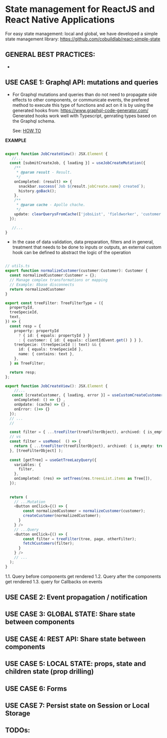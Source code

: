 # State management for ReactJS and React Native Applications


For easy state management: local and global, we have developed a simple state management library: https://github.com/cobuildlab/react-simple-state

## GENERAL BEST PRACTICES:
- 

## USE CASE 1: Graphql API: mutations and queries

- For Graphql mutations and queries than do not need to propagate side effects to other components, or communicate events, the prefered method to execute this type of functions and act on it is by using the generated hooks from: https://www.graphql-code-generator.com/ Generated hooks work well with Typescript, genrating types based on the Graphql schema.

  See: [HOW TO ]()

**EXAMPLE**

```typescript

export function JobCreateView(): JSX.Element {
   //...
  const [submitCreateJob, { loading }] = useJobCreateMutation({
    /**
     * @param result - Result.
     */
    onCompleted: (result) => {
      snackbar.success(`Job ${result.jobCreate.name} created`);
      history.goBack();
    },
    /**
     * @param cache - Apollo chache.
     */
    update: clearQuerysFromCache(['jobsList', 'fieldworker', 'customer']),
  });

   //...
}

```
  
- In the case of data validation, data preparation, filters and in general, treatment that needs to be done to inputs or outputs, an external custom hook can be defined to abstract the logic of the operation



```typescript

// utils.ts
export function normalizeCustomer(customer:Customer): Customer {
  const normalizedCustomer:Customer = {};
  // Manage complex transformations or mapping
  // Example: 8base disconnects
  return normalizedCustomer
}

export const treeFilter: TreeFilterType = ({
  propertyId,
  treeSpecieId,
  text,
}) => {
  const resp = {
    property: propertyId
      ? { id: { equals: propertyId } }
      : { customer: { id: { equals: clientIdEvent.get() } } },
    treeSpecie: (treeSpecieId || text) && {
      id: { equals: treeSpecieId },
      name: { contains: text },
    },
  } as TreeFilter;

  return resp;
};

export function JobCreateView(): JSX.Element {
    //...
   const [createCustomer, { loading, error }] = useCustomCreateCustomerMutation({
    onCompleted: () => {} ,
    onUpdate: (cache) => {} ,
    onError: ()=> {}
  });
  // ...
  // 

  const filter = { ...treeFilter(treeFilterObject), archived: { is_empty: true } };
  // vs
  const filter = useMemo(  () => {
    return { ...treeFilter(treeFilterObject), archived: { is_empty: true } };
  }, [treeFilterObject] );
  
  const [getTree] = useGetTreeLazyQuery({
    variables: {
      filter,
    },
    onCompleted: (res) => setTrees(res.treesList.items as Tree[]),
  });
  
  
  return (
    // ...Mutation
    <Button onClick={() => {
        const normalizedCustomer = normalizeCustomer(customer);
        createCustomer(normalizedCustomer);
      }
    } />
    // ...Query
    <Button onClick={() => {
        const filter = treeFilter(tree, page, otherFilter);
        fetchCustomers(filter);
      }
    } />
    // ...
  );
}
```

1.1. Query before components get rendered
1.2. Query after the components get rendered
1.3. query for Callbacks on events

## USE CASE 2: Event propagation / notification
## USE CASE 3: GLOBAL STATE: Share state between components 
## USE CASE 4: REST API: Share state between components
## USE CASE 5: LOCAL STATE: props, state and children state (prop drilling)
## USE CASE 6: Forms
## USE CASE 7: Persist state on Session or Local Storage

## TODOs:
